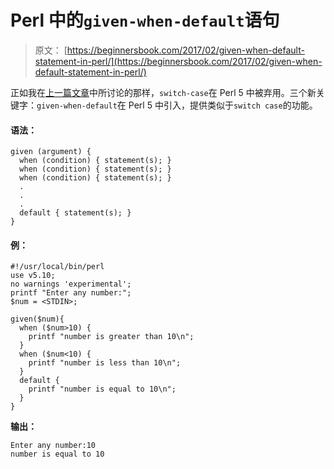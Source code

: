 # Perl 中的`given-when-default`语句

> 原文： [https://beginnersbook.com/2017/02/given-when-default-statement-in-perl/](https://beginnersbook.com/2017/02/given-when-default-statement-in-perl/)

正如我在[上一篇文章](https://beginnersbook.com/2017/02/switch-case-in-perl/)中所讨论的那样，`switch-case`在 Perl 5 中被弃用。三个新关键字：`given-when-default`在 Perl 5 中引入，提供类似于`switch case`的功能。

#### 语法：

```
given (argument) {
  when (condition) { statement(s); }
  when (condition) { statement(s); }
  when (condition) { statement(s); }
  .
  .
  .
  default { statement(s); }
}
```

#### 例：

```
#!/usr/local/bin/perl
use v5.10;
no warnings 'experimental';
printf "Enter any number:";
$num = <STDIN>;

given($num){
  when ($num>10) {
    printf "number is greater than 10\n";
  }
  when ($num<10) {
    printf "number is less than 10\n";
  }
  default {
    printf "number is equal to 10\n";
  }
}
```

**输出：**

```
Enter any number:10
number is equal to 10
```